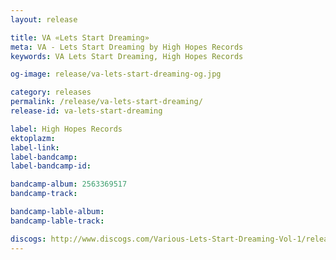 ```yaml
---
layout: release

title: VA «Lets Start Dreaming»
meta: VA - Lets Start Dreaming by High Hopes Records
keywords: VA Lets Start Dreaming, High Hopes Records

og-image: release/va-lets-start-dreaming-og.jpg

category: releases
permalink: /release/va-lets-start-dreaming/
release-id: va-lets-start-dreaming

label: High Hopes Records
ektoplazm: 
label-link: 
label-bandcamp: 
label-bandcamp-id: 

bandcamp-album: 2563369517
bandcamp-track: 

bandcamp-lable-album: 
bandcamp-lable-track: 

discogs: http://www.discogs.com/Various-Lets-Start-Dreaming-Vol-1/release/1500459
---
```


